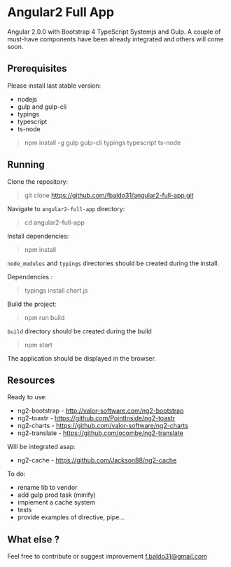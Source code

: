 Angular2 Full App
=================================

Angular 2.0.0 with Bootstrap 4 TypeScript Systemjs and Gulp. A couple of must-have components have
been already integrated and others will come soon.

Prerequisites
-------------
Please install last stable version:
- nodejs
- gulp and gulp-cli
- typings
- typescript
- ts-node
> npm install -g gulp gulp-cli typings typescript ts-node

Running
-------

Clone the repository:

> git clone https://github.com/fbaldo31/angular2-full-app.git

Navigate to `angular2-full-app` directory:

> cd angular2-full-app

Install dependencies:

> npm install

`node_modules` and `typings` directories should be created during the install.

Dependencies :

> typings install chart.js

Build the project:
> npm run build

`build` directory should be created during the build

> npm start

The application should be displayed in the browser.

Resources
---------
Ready to use:
- ng2-bootstrap - http://valor-software.com/ng2-bootstrap
- ng2-toastr - https://github.com/PointInside/ng2-toastr
- ng2-charts - https://github.com/valor-software/ng2-charts
- ng2-translate - https://github.com/ocombe/ng2-translate

Will be integrated asap:
- ng2-cache - https://github.com/Jackson88/ng2-cache

To do:
- rename lib to vendor
- add gulp prod task (minify)
- implement a cache system
- tests
- provide examples of directive, pipe...

What else ?
----------
Feel free to contribute or suggest improvement f.baldo31@gmail.com